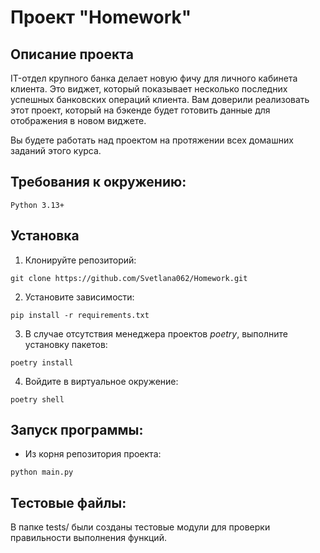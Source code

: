 # Проект "Homework"

## Описание проекта

IT-отдел крупного банка делает новую фичу для личного кабинета клиента. Это виджет, который 
показывает несколько последних успешных банковских операций клиента. Вам доверили реализовать 
этот проект, который на бэкенде будет готовить данные для отображения в новом виджете.

Вы будете работать над проектом на протяжении всех домашних заданий этого курса.

## Требования к окружению:

```
Python 3.13+
```

## Установка

1. Клонируйте репозиторий:
```
git clone https://github.com/Svetlana062/Homework.git
```
2. Установите зависимости:
```
pip install -r requirements.txt
```
3. В случае отсутствия менеджера проектов _poetry_, выполните установку пакетов:
```
poetry install
```
4. Войдите в виртуальное окружение:
```
poetry shell
```

## Запуск программы:

* Из корня репозитория проекта:
```
python main.py
```

## Тестовые файлы:
В папке tests/ были созданы тестовые модули для проверки правильности выполнения функций.